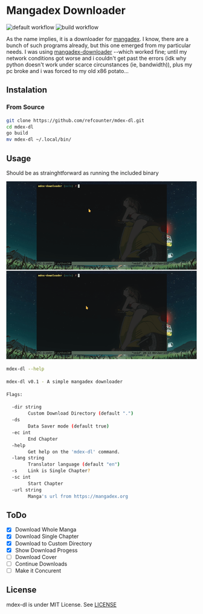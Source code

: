 # Mangadex Downloader 
![default workflow](https://github.com/refcounter/mdex-dl/actions/workflows/go.yml/badge.svg) ![build workflow](https://github.com/refcounter/mdex-dl/actions/workflows/release.yml/badge.svg)

As the name implies, it is a downloader for [mangadex](https://mangadex.org). I know, there are a bunch of such programs already, but this one emerged from my particular needs. I was using [mangadex-downloader](https://mangadex-downloader.rtfd.io/) --which worked fine; until my network conditions got worse and i couldn't get past the errors (idk why python doesn't work under scarce circunstances (ie, bandwidth)), plus my pc broke and i was forced to my old x86 potato...

## Instalation
### From Source
```bash
git clone https://github.com/refcounter/mdex-dl.git
cd mdex-dl
go build 
mv mdex-dl ~/.local/bin/
```

## Usage
Should be as strainghtforward as running the included binary

![Batch Download](./assets/batch-download.gif)
![Single Download](./assets/single-download.gif)

```bash
mdex-dl --help

mdex-dl v0.1 - A simple mangadex downloader

Flags:

  -dir string
    	Custom Download Directory (default ".")
  -ds
    	Data Saver mode (default true)
  -ec int
    	End Chapter
  -help
    	Get help on the 'mdex-dl' command.
  -lang string
    	Translator language (default "en")
  -s	Link is Single Chapter?
  -sc int
    	Start Chapter
  -url string
    	Manga's url from https://mangadex.org

```

## ToDo
- [x]   Download Whole Manga
- [x]   Download Single Chapter
- [x]   Download to Custom Directory
- [x]   Show Download Progess
- [ ]   Download Cover
- [ ]   Continue Downloads
- [ ]   Make it Concurent

## License
mdex-dl is under MIT License. See [LICENSE](./LICENSE)

